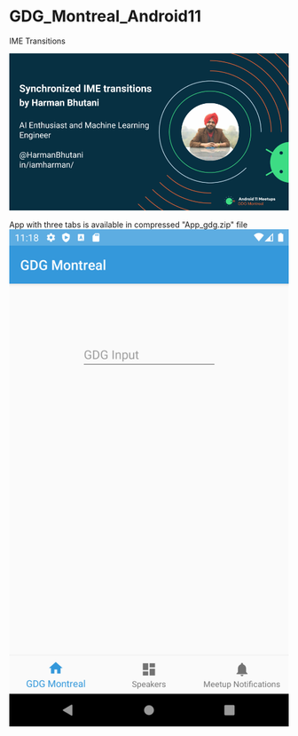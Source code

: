 # GDG_Montreal_Android11
IME Transitions

![GDG Montreal Talk](Harman.png)


App with three tabs is available in compressed "App_gdg.zip" file
![GDG Montreal Talk](b.png)
